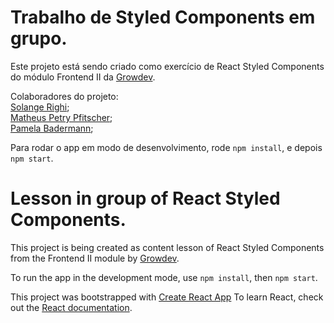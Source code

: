 # Trabalho de Styled Components em grupo.

Este projeto está sendo criado como exercício de React Styled Components do módulo Frontend II da <a href="https://www.growdev.com.br/">Growdev</a>.

Colaboradores do projeto:
</br>
<a href="https://github.com/SollRighi">Solange Righi</a>;
</br>
<a href="https://github.com/MatheusPPfitscher">Matheus Petry Pfitscher</a>;
</br>
<a href="https://github.com/PamelaMBadermann">Pamela Badermann</a>;

Para rodar o app em modo de desenvolvimento, rode `npm install`, e depois `npm start`.

##

# Lesson in group of React Styled Components.

This project is being created as content lesson of React Styled Components from the Frontend II module by <a href="https://www.growdev.com.br/">Growdev</a>.

To run the app in the development mode, use `npm install`, then `npm start`.

This project was bootstrapped with [Create React App](https://github.com/facebook/create-react-app)
To learn React, check out the [React documentation](https://reactjs.org/).